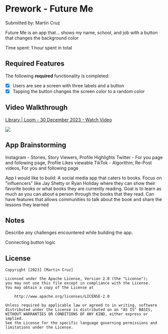 # Prework - Future Me

Submitted by: Martin Cruz

Future Me is an app that... shows my name, school, and job with a button that changes the background color 

Time spent: 1 hour spent in total

## Required Features

The following **required** functionality is completed:

- [x] Users are see a screen with three labels and a button
- [x] Tapping the button changes the screen color to a random color
 
## Video Walkthrough

<div>
    <a href="https://www.loom.com/share/4ee74ae768554b5581da7d72e4543ae3">
      <p>Library | Loom - 30 December 2023 - Watch Video</p>
    </a>
    <a href="https://www.loom.com/share/4ee74ae768554b5581da7d72e4543ae3">
      <img style="max-width:300px;" src="https://cdn.loom.com/sessions/thumbnails/4ee74ae768554b5581da7d72e4543ae3-with-play.gif">
    </a>
  </div>

## App Brainstorming 
Instagram - Stories, Story Viewers, Profile Highlights
Twitter - For you page and following page, Profile Likes viewable
TikTok - Algorithm, Re-Post videos, For you and following page

App I would like to build:
A social media app that caters to books. Focus on "influencers" like Jay Shetty or Ryan Holiday where they can show their favorite books or what books they are currently reading. Goal is to learn as much as you can about a person through the books that they read. Can have features that allows communities to talk about the book and share the lessons they learned

## Notes

Describe any challenges encountered while building the app.

Connecting button logic 

## License

    Copyright [2023] [Martin Cruz]

    Licensed under the Apache License, Version 2.0 (the "License");
    you may not use this file except in compliance with the License.
    You may obtain a copy of the License at

        http://www.apache.org/licenses/LICENSE-2.0

    Unless required by applicable law or agreed to in writing, software
    distributed under the License is distributed on an "AS IS" BASIS,
    WITHOUT WARRANTIES OR CONDITIONS OF ANY KIND, either express or implied.
    See the License for the specific language governing permissions and
    limitations under the License.
